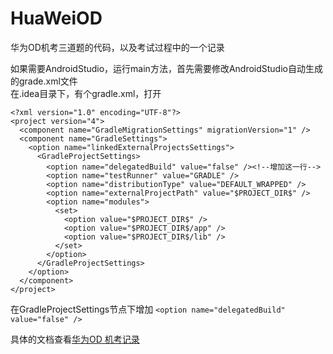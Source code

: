 # HuaWeiOD
华为OD机考三道题的代码，以及考试过程中的一个记录

如果需要AndroidStudio，运行main方法，首先需要修改AndroidStudio自动生成的grade.xml文件  
在.idea目录下，有个gradle.xml，打开
```
<?xml version="1.0" encoding="UTF-8"?>
<project version="4">
  <component name="GradleMigrationSettings" migrationVersion="1" />
  <component name="GradleSettings">
    <option name="linkedExternalProjectsSettings">
      <GradleProjectSettings>
        <option name="delegatedBuild" value="false" /><!--增加这一行-->
        <option name="testRunner" value="GRADLE" />
        <option name="distributionType" value="DEFAULT_WRAPPED" />
        <option name="externalProjectPath" value="$PROJECT_DIR$" />
        <option name="modules">
          <set>
            <option value="$PROJECT_DIR$" />
            <option value="$PROJECT_DIR$/app" />
            <option value="$PROJECT_DIR$/lib" />
          </set>
        </option>
      </GradleProjectSettings>
    </option>
  </component>
</project>
```
在GradleProjectSettings节点下增加
`<option name="delegatedBuild" value="false" />`

具体的文档查看[华为OD 机考记录](https://github.com/linwujia/HuaWeiOD/blob/master/%E5%8D%8E%E4%B8%BAOD%E6%9C%BA%E8%80%83/%E5%8D%8E%E4%B8%BAOD%20%E6%9C%BA%E8%80%83%E8%AE%B0%E5%BD%95.md)
